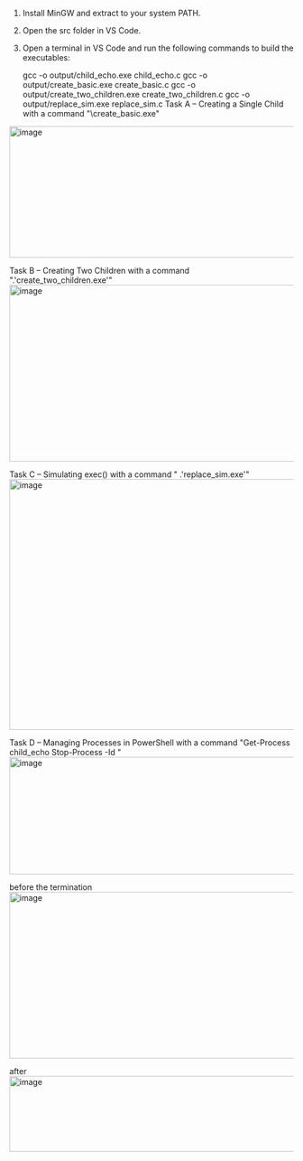 1. Install MinGW and extract to your system PATH.
2. Open the src folder in VS Code.
3. Open a terminal in VS Code and run the following commands to build the executables:

    gcc -o output/child_echo.exe child_echo.c
    gcc -o output/create_basic.exe create_basic.c
    gcc -o output/create_two_children.exe create_two_children.c
    gcc -o output/replace_sim.exe replace_sim.c
Task A – Creating a Single Child with a command "\create_basic.exe"
<img width="1224" height="233" alt="image" src="https://github.com/user-attachments/assets/8355cb55-d1fa-49f8-b4cb-16055062c2fc" />

Task B – Creating Two Children with a command ".\'create_two_children.exe'"
<img width="1393" height="313" alt="image" src="https://github.com/user-attachments/assets/89d4f6e2-d8d0-4d9d-b5da-b6306ae6233a" />

Task C – Simulating exec() with a command " .\'replace_sim.exe'"
<img width="1473" height="444" alt="image" src="https://github.com/user-attachments/assets/09c93fa6-37a5-4676-b053-f14bcb54eaca" />

Task D – Managing Processes in PowerShell with a command "Get-Process child_echo
Stop-Process -Id <PID>"
<img width="1266" height="208" alt="image" src="https://github.com/user-attachments/assets/a6ab15d5-7ecc-41b6-9e66-6ee490f43d3b" />

before the termination 
<img width="1479" height="295" alt="image" src="https://github.com/user-attachments/assets/ddfbb63f-8a52-4b66-904d-1b4780e75b58" />


after
<img width="1540" height="134" alt="image" src="https://github.com/user-attachments/assets/c121b32f-8bef-4351-ba99-f5223f5ab33d" />
